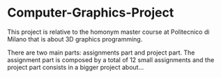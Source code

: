 # Computer-Graphics-Project

This project is relative to the homonym master course at Politecnico di Milano that is about 3D graphics programming.

There are two main parts: assignments part and project part.
The assignment part is composed by a total of 12 small assignments and the project part consists in a bigger project about...
